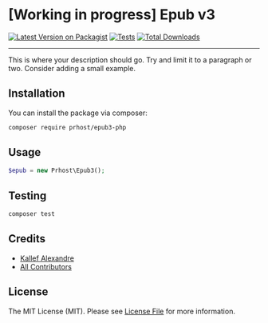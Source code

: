 
# [Working in progress] Epub v3

[![Latest Version on Packagist](https://img.shields.io/packagist/v/prhost/epub3-php.svg?style=flat-square)](https://packagist.org/packages/prhost/epub3-php)
[![Tests](https://github.com/prhost/epub3-php/actions/workflows/run-tests.yml/badge.svg?branch=main)](https://github.com/prhost/epub3-php/actions/workflows/run-tests.yml)
[![Total Downloads](https://img.shields.io/packagist/dt/prhost/epub3-php.svg?style=flat-square)](https://packagist.org/packages/prhost/epub3-php)

---
This is where your description should go. Try and limit it to a paragraph or two. Consider adding a small example.

## Installation

You can install the package via composer:

```bash
composer require prhost/epub3-php
```

## Usage

```php
$epub = new Prhost\Epub3();
```

## Testing

```bash
composer test
```

## Credits

- [Kallef Alexandre](https://github.com/prhost)
- [All Contributors](../../contributors)

## License

The MIT License (MIT). Please see [License File](LICENSE.md) for more information.
